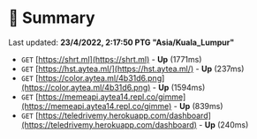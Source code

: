 # 📖 Summary
Last updated: **23/4/2022, 2:17:50 PTG "Asia/Kuala_Lumpur"**

- `GET` [https://shrt.ml](https://shrt.ml) - **Up** (1771ms)
- `GET` [https://hst.aytea.ml/](https://hst.aytea.ml/) - **Up** (237ms)
- `GET` [https://color.aytea.ml/4b31d6.png](https://color.aytea.ml/4b31d6.png) - **Up** (1594ms)
- `GET` [https://memeapi.aytea14.repl.co/gimme](https://memeapi.aytea14.repl.co/gimme) - **Up** (839ms)
- `GET` [https://teledrivemy.herokuapp.com/dashboard](https://teledrivemy.herokuapp.com/dashboard) - **Up** (240ms)
